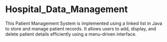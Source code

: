 # Hospital_Data_Management
This Patient Management System is implemented using a linked list in Java to store and manage patient records. It allows users to add, display, and delete patient details efficiently using a menu-driven interface. 
